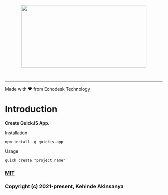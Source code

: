 <br />
<p align="center">
  <a href="https://echodesktechnology.com">
    <img src="https://res.cloudinary.com/serveryguken/image/upload/v1615188992/QuickJS/logo/quickjs-logo_wjx3dw.svg" width="400" height="200"> 
  </a>
</p>

<br />








------

Made with <g-emoji class="g-emoji" alias="heart" fallback-src="https://github.githubassets.com/images/icons/emoji/unicode/2764.png">❤️</g-emoji> from Echodesk Technology


# Introduction

**Create QuickJS App.**

<p>Installation</p>

```
npm install -g quickjs-app
```

<p>Usage</p>

```
quick create "project name"
```




<a href="https://github.com/Echodesk-Technology/EchodeskTechnology/blob/main/README.md"><h3>MIT</h3></a>

<h3>Copyright (c) 2021-present, Kehinde Akinsanya</h3>
